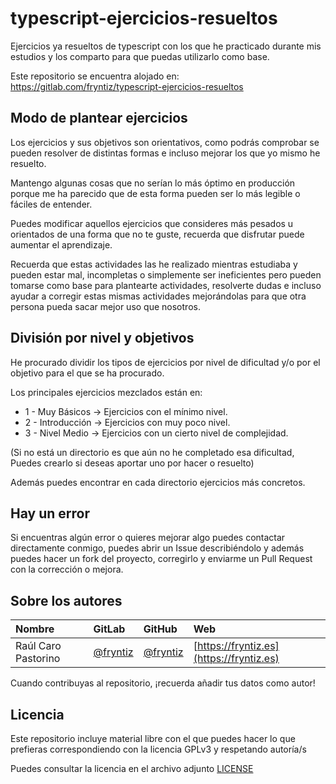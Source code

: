 # typescript-ejercicios-resueltos

Ejercicios ya resueltos de typescript con los que he practicado durante mis estudios y los comparto para que puedas utilizarlo como base.

Este repositorio se encuentra alojado en:
https://gitlab.com/fryntiz/typescript-ejercicios-resueltos


## Modo de plantear ejercicios

Los ejercicios y sus objetivos son orientativos, como podrás comprobar se pueden resolver de distintas formas e incluso mejorar los que yo mismo he resuelto.

Mantengo algunas cosas que no serían lo más óptimo en producción porque me ha parecido que de esta forma pueden ser lo más legible o fáciles de entender.

Puedes modificar aquellos ejercicios que consideres más pesados u orientados de una forma que no te guste, recuerda que disfrutar puede aumentar el aprendizaje.

Recuerda que estas actividades las he realizado mientras estudiaba y pueden
estar mal, incompletas o simplemente ser ineficientes pero pueden tomarse como
base para plantearte actividades, resolverte dudas e incluso ayudar a corregir
estas mismas actividades mejorándolas para que otra persona pueda sacar mejor
uso que nosotros.

## División por nivel y objetivos

He procurado dividir los tipos de ejercicios por nivel de dificultad y/o por el objetivo para el que se ha procurado.

Los principales ejercicios mezclados están en:

- 1 - Muy Básicos → Ejercicios con el mínimo nivel.
- 2 - Introducción → Ejercicios con muy poco nivel.
- 3 - Nivel Medio → Ejercicios con un cierto nivel de complejidad.

(Si no está un directorio es que aún no he completado esa dificultad, Puedes
crearlo si deseas aportar uno por hacer o resuelto)

Además puedes encontrar en cada directorio ejercicios más concretos.


## Hay un error

Si encuentras algún error o quieres mejorar algo puedes contactar directamente conmigo, puedes abrir un Issue describiéndolo y además puedes hacer un fork del proyecto, corregirlo y enviarme un Pull Request con la corrección o mejora.


## Sobre los autores

Nombre  |  GitLab   |  GitHub  |   Web
:-------|:----------|:---------|:---------
Raúl Caro Pastorino | [@fryntiz](https://gitlab.com/fryntiz) | [@fryntiz](https://github.com/fryntiz) | [https://fryntiz.es](https://fryntiz.es)

Cuando contribuyas al repositorio, ¡recuerda añadir tus datos como autor!


## Licencia

Este repositorio incluye material libre con el que puedes hacer lo que prefieras correspondiendo con la licencia GPLv3 y respetando autoría/s

Puedes consultar la licencia en el archivo adjunto [LICENSE](https://gitlab.com/fryntiz/typescript-ejercicios-resueltos/blob/master/LICENSE)
